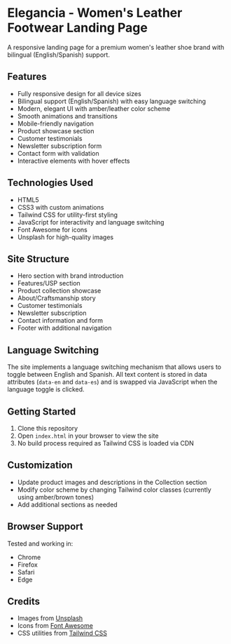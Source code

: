 # Elegancia - Women's Leather Footwear Landing Page

A responsive landing page for a premium women's leather shoe brand with bilingual (English/Spanish) support.

## Features

- Fully responsive design for all device sizes
- Bilingual support (English/Spanish) with easy language switching
- Modern, elegant UI with amber/leather color scheme
- Smooth animations and transitions
- Mobile-friendly navigation
- Product showcase section
- Customer testimonials
- Newsletter subscription form
- Contact form with validation
- Interactive elements with hover effects

## Technologies Used

- HTML5
- CSS3 with custom animations
- Tailwind CSS for utility-first styling
- JavaScript for interactivity and language switching
- Font Awesome for icons
- Unsplash for high-quality images

## Site Structure

- Hero section with brand introduction
- Features/USP section
- Product collection showcase
- About/Craftsmanship story
- Customer testimonials
- Newsletter subscription
- Contact information and form
- Footer with additional navigation

## Language Switching

The site implements a language switching mechanism that allows users to toggle between English and Spanish. All text content is stored in data attributes (`data-en` and `data-es`) and is swapped via JavaScript when the language toggle is clicked.

## Getting Started

1. Clone this repository
2. Open `index.html` in your browser to view the site
3. No build process required as Tailwind CSS is loaded via CDN

## Customization

- Update product images and descriptions in the Collection section
- Modify color scheme by changing Tailwind color classes (currently using amber/brown tones)
- Add additional sections as needed

## Browser Support

Tested and working in:
- Chrome
- Firefox
- Safari
- Edge

## Credits

- Images from [Unsplash](https://unsplash.com)
- Icons from [Font Awesome](https://fontawesome.com)
- CSS utilities from [Tailwind CSS](https://tailwindcss.com) 